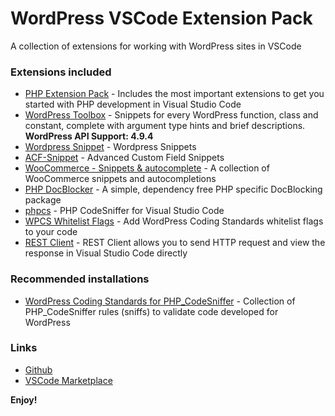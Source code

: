 # WordPress VSCode Extension Pack
A collection of extensions for working with WordPress sites in VSCode

### Extensions included
* [PHP Extension Pack](https://marketplace.visualstudio.com/items?itemName=felixfbecker.php-pack) - Includes the most important extensions to get you started with PHP development in Visual Studio Code
* [WordPress Toolbox](https://marketplace.visualstudio.com/items?itemName=wordpresstoolbox.wordpress-toolbox) - Snippets for every WordPress function, class and constant, complete with argument type hints and brief descriptions. **WordPress API Support: 4.9.4**
* [Wordpress Snippet](https://marketplace.visualstudio.com/items?itemName=tungvn.wordpress-snippet) - Wordpress Snippets
* [ACF-Snippet](https://marketplace.visualstudio.com/items?itemName=anthonydiametrix.ACF-Snippet) - Advanced Custom Field Snippets
* [WooCommerce - Snippets & autocomplete](https://marketplace.visualstudio.com/items?itemName=claudiosanches.woocommerce) - A collection of WooCommerce snippets and autocompletions
* [PHP DocBlocker](https://marketplace.visualstudio.com/items?itemName=neilbrayfield.php-docblocker) - A simple, dependency free PHP specific DocBlocking package
* [phpcs](https://marketplace.visualstudio.com/items?itemName=ikappas.phpcs) - PHP CodeSniffer for Visual Studio Code
* [WPCS Whitelist Flags](https://marketplace.visualstudio.com/items?itemName=claudiosanches.wpcs-whitelist-flags) - Add WordPress Coding Standards whitelist flags to your code
* [REST Client](https://marketplace.visualstudio.com/items?itemName=humao.rest-client) - REST Client allows you to send HTTP request and view the response in Visual Studio Code directly

### Recommended installations
* [WordPress Coding Standards for PHP_CodeSniffer](https://github.com/WordPress-Coding-Standards/WordPress-Coding-Standards#standalone) - Collection of PHP_CodeSniffer rules (sniffs) to validate code developed for WordPress

### Links
* [Github](https://github.com/jpagano/wordpress-vscode-extensionpack)
* [VSCode Marketplace](https://marketplace.visualstudio.com/items?itemName=jpagano.wordpress-vscode-extensionpack)

**Enjoy!**